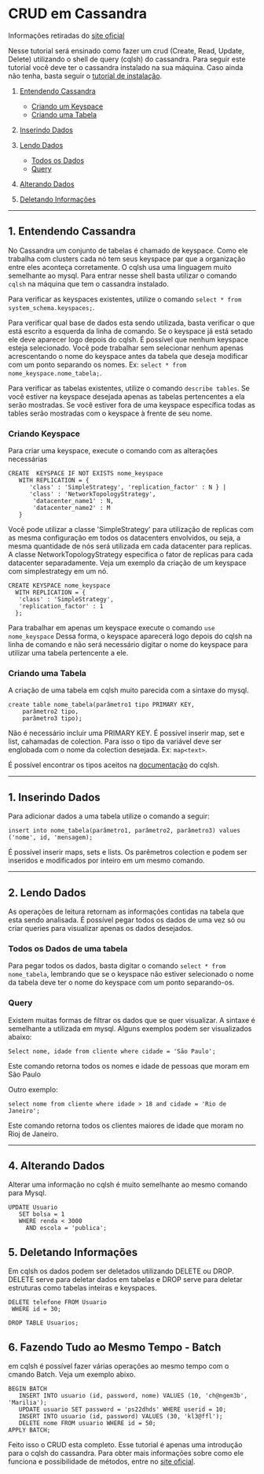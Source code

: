 # CRUD em Cassandra

Informações retiradas do [site oficial](http://cassandra.apache.org/doc/latest/getting_started/querying.html)

Nesse tutorial será ensinado como fazer um crud (Create, Read, Update, Delete) utilizando o shell de query (cqlsh) do cassandra. Para seguir este tutorial você deve ter o cassandra instalado na sua máquina. Caso ainda não tenha, basta seguir o [tutorial de instalação](https://github.com/decoejz/cassandra-mongodb/blob/master/cassandra.md).

1) [Entendendo Cassandra](#1-Entendendo-Cassandra)

    - [Criando um Keyspace](#Criando-Keyspace)
    - [Criando uma Tabela](#Criando-uma-Tabela)

2) [Inserindo Dados](#2-Inserindo-Dados)

3) [Lendo Dados](#3-Lendo-Dados)

    - [Todos os Dados](#Todos-os-Dados)
    - [Query](#Query)

4) [Alterando Dados](#4-Alterando-Dados)

5) [Deletando Informações](#5-Deletando-Informações)

---
## 1. Entendendo Cassandra

No Cassandra um conjunto de tabelas é chamado de keyspace. Como ele trabalha com clusters cada nó tem seus keyspace par que a organização entre eles aconteça corretamente.
O cqlsh usa uma linguagem muito semelhante ao mysql. Para entrar nesse shell basta utilizar o comando `cqlsh` na máquina que tem o cassandra instalado.

Para verificar as keyspaces existentes, utilize o comando `select * from system_schema.keyspaces;`.

Para verificar qual base de dados esta sendo utilizada, basta verificar o que está escrito a esquerda da linha de comando. Se o keyspace já está setado ele deve aparecer logo depois do cqlsh. É possível que nenhum keyspace esteja selecionado. Você pode trabalhar sem selecionar nenhum apenas acrescentando o nome do keyspace antes da tabela que deseja modificar com um ponto separando os nomes. Ex: `select * from nome_keyspace.nome_tabela;`.

Para verificar as tabelas existentes, utilize o comando `describe tables`. Se você estiver na keyspace desejada apenas as tabelas pertencentes a ela serão mostradas. Se você estiver fora de uma keyspace específica todas as tables serão mostradas com o keyspace à frente de seu nome.

### Criando Keyspace

Para criar uma keyspace, execute o comando com as alterações necessárias

```
CREATE  KEYSPACE IF NOT EXISTS nome_keyspace 
   WITH REPLICATION = { 
      'class' : 'SimpleStrategy', 'replication_factor' : N } | 
      'class' : 'NetworkTopologyStrategy', 
       'datacenter_name1' : N,
       'datacenter_name2' : M
   }
```

Você pode utilizar a classe 'SimpleStrategy' para utilização de replicas com as mesma configuração em todos os datacenters envolvidos, ou seja, a mesma quantidade de nós será utilizada em cada datacenter para replicas. A classe NetworkTopologyStrategy especifica o fator de replicas para cada datacenter separadamente. 
Veja um exemplo da criação de um keyspace com simplestrategy em um nó.

```
CREATE KEYSPACE nome_keyspace
  WITH REPLICATION = { 
   'class' : 'SimpleStrategy', 
   'replication_factor' : 1 
  };
```
Para trabalhar em apenas um keyspace execute o comando `use nome_keyspace`
Dessa forma, o keyspace aparecerá logo depois do cqlsh na linha de comando e não será necessário digitar o nome do keyspace para utilizar uma tabela pertencente a ele.

### Criando uma Tabela

A criação de uma tabela em cqlsh muito parecida com a sintaxe do mysql.
```
create table nome_tabela(parâmetro1 tipo PRIMARY KEY,
    parâmetro2 tipo,
    parâmetro3 tipo);
```
Não é necessário incluir uma PRIMARY KEY.
É possível inserir map, set e list, cahamadas de colection. Para isso o tipo da variável deve ser englobada com o nome da colection desejada. Ex: `map<text>`.

É possível encontrar os tipos aceitos na [documentação](http://cassandra.apache.org/doc/latest/cql/types.html) do cqlsh.

---
## 1. Inserindo Dados

Para adicionar dados a uma tabela utilize o comando a seguir:

```
insert into nome_tabela(parâmetro1, parâmetro2, parâmetro3) values ('nome', id, 'mensagem);
```

É possível inserir maps, sets e lists. Os parêmetros colection e podem ser inseridos e modificados por inteiro em um mesmo comando.

---
## 2. Lendo Dados

As operações de leitura retornam as informações contidas na tabela que esta sendo analisada. É possível pegar todos os dados de uma vez só ou criar queries para visualizar apenas os dados desejados.


### Todos os Dados de uma tabela

Para pegar todos os dados, basta digitar o comando `select * from nome_tabela`, lembrando que se o keyspace não estiver selecionado o nome da tabela deve ter o nome do keyspace com um ponto separando-os.

### Query

Existem muitas formas de filtrar os dados que se quer visualizar. A sintaxe é semelhante a utilizada em mysql. Alguns exemplos podem ser visualizados abaixo:

```
Select nome, idade from cliente where cidade = 'São Paulo';
```

Este comando retorna todos os nomes e idade de pessoas que moram em São Paulo


Outro exemplo:

```
select nome from cliente where idade > 18 and cidade = 'Rio de Janeiro';
```

Este comando retorna todos os clientes maiores de idade que moram no Rioj de Janeiro.

---
## 4. Alterando Dados

Alterar uma informação no cqlsh é muito semelhante ao mesmo comando para Mysql.

```
UPDATE Usuario
   SET bolsa = 1
   WHERE renda < 3000
     AND escola = 'publica';
```

## 5. Deletando Informações

Em cqlsh os dados podem ser deletados utilizando DELETE ou DROP. DELETE serve para deletar dados em tabelas e DROP serve para deletar estruturas como tabelas inteiras e keyspaces.


```
DELETE telefone FROM Usuario
 WHERE id = 30;
```

```
DROP TABLE Usuarios;
```

## 6. Fazendo Tudo ao Mesmo Tempo - Batch

em cqlsh é possível fazer várias operações ao mesmo tempo com o cmando Batch. Veja um exemplo abixo.

```
BEGIN BATCH
   INSERT INTO usuario (id, password, nome) VALUES (10, 'ch@ngem3b', 'Marilia');
   UPDATE usuario SET password = 'ps22dhds' WHERE userid = 10;
   INSERT INTO usuario (id, password) VALUES (30, 'kl3@ffl');
   DELETE nome FROM usuario WHERE id = 50;
APPLY BATCH;
```

Feito isso o CRUD esta completo. Esse tutorial é apenas uma introdução para o cqlsh do cassandra. Para obter mais informações sobre como ele funciona e possibilidade de métodos, entre no [site oficial](http://cassandra.apache.org/doc/latest/cql/index.html).
